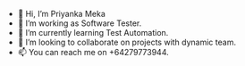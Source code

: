 - 👋 Hi, I’m Priyanka Meka
- 👀 I’m working as Software Tester.
- 🌱 I’m currently learning Test Automation.
- 💞️ I’m looking to collaborate on projects with dynamic team.
- 📫 You can reach me on +64279773944.

<!---
PriyaMeka/PriyaMeka is a ✨ special ✨ repository because its `README.md` (this file) appears on your GitHub profile.
You can click the Preview link to take a look at your changes.
--->
